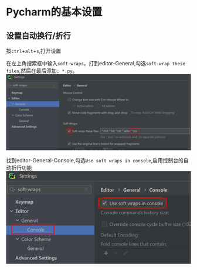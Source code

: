 # Pycharm的基本设置


## 设置自动换行/折行
按`ctrl`+`alt`+`s`,打开设置

在左上角搜索框中输入`soft-wraps`，打到editor-General,勾选`soft-wrap these files`,然后在最后添加`; *.py`。
![](pycharm-softwrap.png)  

找到editor-General-Console,勾选`Use soft wraps in console`,启用控制台的自动折行功能
![](pycharm-softwrap2.png)  




